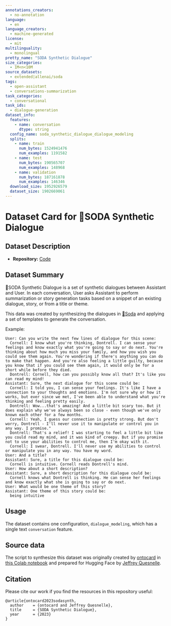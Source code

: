 ```yaml
---
annotations_creators:
  - no-annotation
language:
  - en
language_creators:
  - machine-generated
license:
  - mit
multilinguality:
  - monolingual
pretty_name: "SODA Synthetic Dialogue"
size_categories:
  - 1M<n<10M
source_datasets:
  - extended|allenai/soda
tags:
  - open-assistant
  - conversations-summarization
task_categories:
  - conversational
task_ids:
  - dialogue-generation
dataset_info:
  features:
    - name: conversation
      dtype: string
  config_name: soda_synthetic_dialogue_dialogue_modeling
  splits:
    - name: train
      num_bytes: 1524941476
      num_examples: 1191582
    - name: test
      num_bytes: 190565707
      num_examples: 148968
    - name: validation
      num_bytes: 187161878
      num_examples: 146346
  download_size: 1952926579
  dataset_size: 1902669061
---
```


# Dataset Card for 🥤SODA Synthetic Dialogue

## Dataset Description

- **Repository:**
  [Code](https://github.com/LAION-AI/Open-Assistant/openassistant/datasets/soda_synthetic_dialogue/)

## Dataset Summary

🥤SODA Synthetic Dialogue is a set of synthetic dialogues between Assistant and
User. In each conversation, User asks Assistant to perform summarization or
story generation tasks based on a snippet of an existing dialogue, story, or
from a title or theme.

This data was created by synthesizing the dialogues in
[🥤Soda](https://huggingface.co/datasets/allenai/soda) and applying a set of
templates to generate the conversation.

Example:

```
User: Can you write the next few lines of dialogue for this scene:
  Cornell: I know what you're thinking, Dontrell. I can sense your feelings and know exactly what you're going to say or do next. You're thinking about how much you miss your family, and how you wish you could see them again. You're wondering if there's anything you can do to make that happen. And you're also feeling a little guilty, because you know that if you could see them again, it would only be for a short while before they died.
  Dontrell: Cornell, how can you possibly know all that? It's like you can read my mind!
Assistant: Sure, the next dialogue for this scene could be:
  Cornell: I told you, I can sense your feelings. It's like I have a connection to your thoughts and emotions. I'm not sure why or how it works, but ever since we met, I've been able to understand what you're thinking and feeling pretty easily.
  Dontrell: Wow...that's amazing! And a little bit scary too. But it does explain why we've always been so close - even though we've only known each other for a few months.
  Cornell: Yeah, I guess our connection is pretty strong. But don't worry, Dontrell - I'll never use it to manipulate or control you in any way. I promise."
  Dontrell: That's a relief! I was starting to feel a little bit like you could read my mind, and it was kind of creepy. But if you promise not to use your abilities to control me, then I'm okay with it.
  Cornell: I swear, Dontrell. I'll never use my abilities to control or manipulate you in any way. You have my word.
User: And a title?
Assistant: Sure, a title for this dialogue could be:
  Cornell is intuitive. Cornell reads Dontrell's mind.
User: How about a short description?
Assistant: Sure, a short description for this dialogue could be:
  Cornell knows what Dontrell is thinking. He can sense her feelings and know exactly what she is going to say or do next.
User: What would be one theme of this story?
Assistant: One theme of this story could be:
  being intuitive
```

## Usage

The dataset contains one configuration, `dialogue_modeling`, which has a single
text `conversation` feature.

## Source data

The script to synthesize this dataset was originally created by
[ontocard](https://github.com/ontocord) in
[this Colab notebook](https://colab.research.google.com/drive/1Sw3px5dP8whdqT7QMNoqwmqIasZkMbJi?usp=sharing)
and prepared for Hugging Face by
[Jeffrey Quesnelle](https://github.com/jquesnelle/).

## Citation

Please cite our work if you find the resources in this repository useful:

```
@article{ontocard2023sodasynth,
  author    = {ontocard and Jeffrey Quesnelle},
  title     = {SODA Synthetic Dialogue},
  year      = {2023}
}
```
